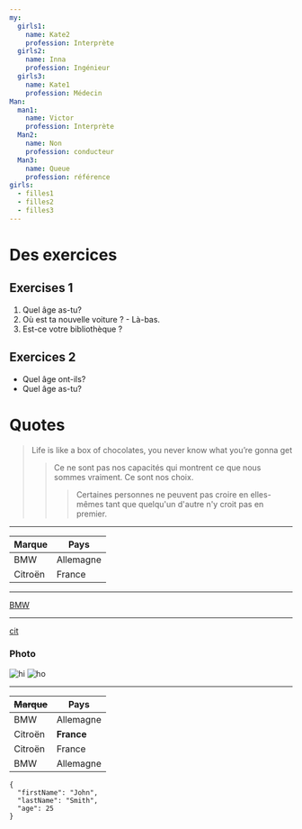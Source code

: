 ```yaml
---
my:
  girls1:
    name: Kate2
    profession: Interprète
  girls2:
    name: Inna
    profession: Ingénieur
  girls3:
    name: Kate1
    profession: Médecin
Man:
  man1:
    name: Victor
    profession: Interprète
  Man2:
    name: Non
    profession: conducteur
  Man3:
    name: Queue
    profession: référence
girls:
  - filles1
  - filles2
  - filles3
---
```


# Des exercices

## Exercises 1

1. Quel âge as-tu?
2. Où est ta nouvelle voiture ? - Là-bas.
3. Est-ce votre bibliothèque ?

## Exercices 2

- Quel âge ont-ils?
- Quel âge as-tu?

# Quotes

> Life is like a box of chocolates, you never know what you’re gonna get
>
> > Ce ne sont pas nos capacités qui montrent ce que nous sommes vraiment. Ce sont nos choix.
> >
> > > Certaines personnes ne peuvent pas croire en elles-mêmes tant que quelqu'un d'autre n'y croit pas en premier.

---

Marque | Pays
--- | ---
BMW | Allemagne
Citroën | France

---

[BMW](https://autoidea.by/)

---

[cit](https://www.citroen.by/)

### Photo

![hi](https://drive.google.com/file/d/1DOGDrudAldfgJeLKgOGoblgRM0CcIjv_/view?usp=sharing "c'est l'info-bulle")
![ho](https://drive.google.com/file/d/192JoAyqDkddY_35FYzuDgaItdI2U_6gm/view?usp=sharing)

---

~~Marque~~ | Pays
--- | ---
BMW | Allemagne
Citroën | **France**
Citroën | France
BMW | Allemagne

```
{
  "firstName": "John",
  "lastName": "Smith",
  "age": 25
}
```

